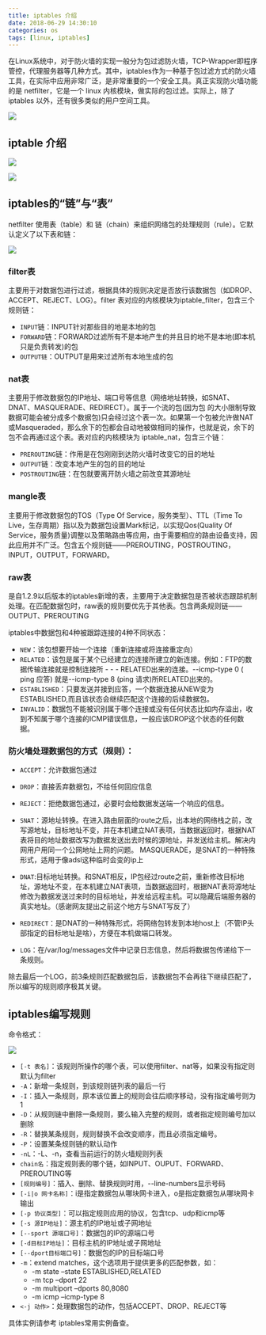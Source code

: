 ```yaml
---
title: iptables 介绍
date: 2018-06-29 14:30:10
categories: os
tags: [linux, iptables]
---
```


在Linux系统中，对于防火墙的实现一般分为包过滤防火墙，TCP-Wrapper即程序管控，代理服务器等几种方式。其中，iptables作为一种基于包过滤方式的防火墙工具，在实际中应用非常广泛，是非常重要的一个安全工具。真正实现防火墙功能的是 netfilter，它是一个 linux 内核模块，做实际的包过滤。实际上，除了 iptables 以外，还有很多类似的用户空间工具。

<!-- more -->
![](iptables-netfilter.png)

## iptable 介绍

![](Netfilter-packet-flow.svg)

![](iptables.png)

## iptables的“链”与“表”

netfilter 使用表（table）和 链（chain）来组织网络包的处理规则（rule）。它默认定义了以下表和链：

![](ipatbles_chain.png)

### filter表

主要用于对数据包进行过滤，根据具体的规则决定是否放行该数据包（如DROP、ACCEPT、REJECT、LOG）。filter 表对应的内核模块为iptable_filter，包含三个规则链：

- `INPUT`链：INPUT针对那些目的地是本地的包
- `FORWARD`链：FORWARD过滤所有不是本地产生的并且目的地不是本地(即本机只是负责转发)的包
- `OUTPUT链`：OUTPUT是用来过滤所有本地生成的包

### nat表

主要用于修改数据包的IP地址、端口号等信息（网络地址转换，如SNAT、DNAT、MASQUERADE、REDIRECT）。属于一个流的包(因为包
的大小限制导致数据可能会被分成多个数据包)只会经过这个表一次。如果第一个包被允许做NAT或Masqueraded，那么余下的包都会自动地被做相同的操作，也就是说，余下的包不会再通过这个表。表对应的内核模块为 iptable_nat，包含三个链：

- `PREROUTING`链：作用是在包刚刚到达防火墙时改变它的目的地址
- `OUTPUT`链：改变本地产生的包的目的地址
- `POSTROUTING`链：在包就要离开防火墙之前改变其源地址

### mangle表

主要用于修改数据包的TOS（Type Of Service，服务类型）、TTL（Time To Live，生存周期）指以及为数据包设置Mark标记，以实现Qos(Quality Of Service，服务质量)调整以及策略路由等应用，由于需要相应的路由设备支持，因此应用并不广泛。包含五个规则链——PREROUTING，POSTROUTING，INPUT，OUTPUT，FORWARD。

### raw表

是自1.2.9以后版本的iptables新增的表，主要用于决定数据包是否被状态跟踪机制处理。在匹配数据包时，raw表的规则要优先于其他表。包含两条规则链——OUTPUT、PREROUTING

iptables中数据包和4种被跟踪连接的4种不同状态：

- `NEW`：该包想要开始一个连接（重新连接或将连接重定向）
- `RELATED`：该包是属于某个已经建立的连接所建立的新连接。例如：FTP的数据传输连接就是控制连接所 - - - RELATED出来的连接。--icmp-type 0 ( ping 应答) 就是--icmp-type 8 (ping 请求)所RELATED出来的。
- `ESTABLISHED`：只要发送并接到应答，一个数据连接从NEW变为ESTABLISHED,而且该状态会继续匹配这个连接的后续数据包。
- `INVALID`：数据包不能被识别属于哪个连接或没有任何状态比如内存溢出，收到不知属于哪个连接的ICMP错误信息，一般应该DROP这个状态的任何数据。

### 防火墙处理数据包的方式（规则）：

- `ACCEPT`：允许数据包通过
- `DROP`：直接丢弃数据包，不给任何回应信息
- `REJECT`：拒绝数据包通过，必要时会给数据发送端一个响应的信息。

- `SNAT`：源地址转换。在进入路由层面的route之后，出本地的网络栈之前，改写源地址，目标地址不变，并在本机建立NAT表项，当数据返回时，根据NAT表将目的地址数据改写为数据发送出去时候的源地址，并发送给主机。解决内网用户用同一个公网地址上网的问题。
MASQUERADE，是SNAT的一种特殊形式，适用于像adsl这种临时会变的ip上

- `DNAT`:目标地址转换。和SNAT相反，IP包经过route之前，重新修改目标地址，源地址不变，在本机建立NAT表项，当数据返回时，根据NAT表将源地址修改为数据发送过来时的目标地址，并发给远程主机。可以隐藏后端服务器的真实地址。（感谢网友提出之前这个地方与SNAT写反了）
- `REDIRECT`：是DNAT的一种特殊形式，将网络包转发到本地host上（不管IP头部指定的目标地址是啥），方便在本机做端口转发。

- `LOG`：在/var/log/messages文件中记录日志信息，然后将数据包传递给下一条规则。

除去最后一个LOG，前3条规则匹配数据包后，该数据包不会再往下继续匹配了，所以编写的规则顺序极其关键。


## iptables编写规则

命令格式：

![](iptables-cli.png)

- `[-t 表名]`：该规则所操作的哪个表，可以使用filter、nat等，如果没有指定则默认为filter
- `-A`：新增一条规则，到该规则链列表的最后一行
- `-I`：插入一条规则，原本该位置上的规则会往后顺序移动，没有指定编号则为1
- `-D`：从规则链中删除一条规则，要么输入完整的规则，或者指定规则编号加以删除
- `-R`：替换某条规则，规则替换不会改变顺序，而且必须指定编号。
- `-P`：设置某条规则链的默认动作
- `-nL`：-L、-n，查看当前运行的防火墙规则列表
- `chain名`：指定规则表的哪个链，如INPUT、OUPUT、FORWARD、PREROUTING等
- `[规则编号]`：插入、删除、替换规则时用，--line-numbers显示号码
- `[-i|o 网卡名称]`：i是指定数据包从哪块网卡进入，o是指定数据包从哪块网卡输出
- `[-p 协议类型]`：可以指定规则应用的协议，包含tcp、udp和icmp等
- `[-s 源IP地址]`：源主机的IP地址或子网地址
- `[--sport 源端口号]`：数据包的IP的源端口号
- `[-d目标IP地址]`：目标主机的IP地址或子网地址
- `[--dport目标端口号]`：数据包的IP的目标端口号
- `-m`：extend matches，这个选项用于提供更多的匹配参数，如：
    - -m state –state ESTABLISHED,RELATED
    - -m tcp –dport 22
    - -m multiport –dports 80,8080
    - -m icmp –icmp-type 8
- `<-j 动作>`：处理数据包的动作，包括ACCEPT、DROP、REJECT等

具体实例请参考 iptables常用实例备查。

